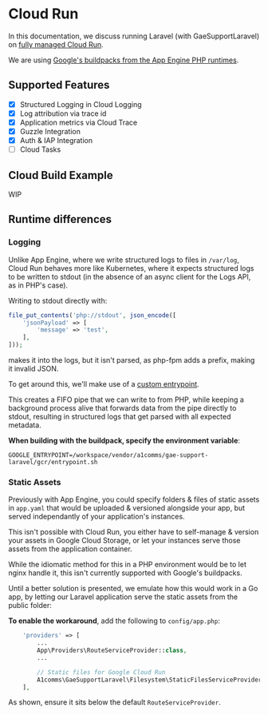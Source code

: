 # Cloud Run

In this documentation, we discuss running Laravel (with GaeSupportLaravel) on [fully managed Cloud Run](https://cloud.google.com/run/docs/reference/container-contract).

We are using [Google's buildpacks from the App Engine PHP runtimes](https://console.cloud.google.com/gcr/images/gae-runtimes/EU/buildpacks/php74/builder).

## Supported Features

- [x] Structured Logging in Cloud Logging
- [x] Log attribution via trace id
- [x] Application metrics via Cloud Trace
- [x] Guzzle Integration
- [x] Auth & IAP Integration
- [ ] Cloud Tasks

## Cloud Build Example

WIP

## Runtime differences

### Logging

Unlike App Engine, where we write structured logs to files in `/var/log`, Cloud Run behaves more like Kubernetes, where it expects structured logs to be written to stdout (in the absence of an async client for the Logs API, as in PHP's case).

Writing to stdout directly with:
```php
file_put_contents('php://stdout', json_encode([
    'jsonPayload' => [
        'message' => 'test',
    ],
]));
```
makes it into the logs, but it isn't parsed, as php-fpm adds a prefix, making it invalid JSON.

To get around this, we'll make use of a [custom entrypoint](entrypoint.sh).

This creates a FIFO pipe that we can write to from PHP, while keeping a background process alive that forwards data from the pipe directly to stdout, resulting in structured logs that get parsed with all expected metadata.

**When building with the buildpack, specify the environment variable**:

```
GOOGLE_ENTRYPOINT=/workspace/vendor/a1comms/gae-support-laravel/gcr/entrypoint.sh
```

### Static Assets

Previously with App Engine, you could specify folders & files of static assets in `app.yaml` that would be uploaded & versioned alongside your app, but served independantly of your application's instances.

This isn't possible with Cloud Run, you either have to self-manage & version your assets in Google Cloud Storage, or let your instances serve those assets from the application container.

While the idiomatic method for this in a PHP environment would be to let nginx handle it, this isn't currently supported with Google's buildpacks.

Until a better solution is presented, we emulate how this would work in a Go app, by letting our Laravel application serve the static assets from the public folder:

**To enable the workaround**, add the following to `config/app.php`:

```php
    'providers' => [
        ...
        App\Providers\RouteServiceProvider::class,
        ...

        // Static files for Google Cloud Run
        A1comms\GaeSupportLaravel\Filesystem\StaticFilesServiceProvider::class,
    ],
```

As shown, ensure it sits below the default `RouteServiceProvider`.